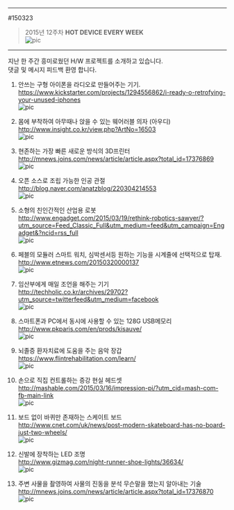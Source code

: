       
---        
#150323      
> 2015년 12주차 **HOT DEVICE EVERY WEEK**       
![pic](../image/MAIN.png)       
          
---      
  
  
지난 한 주간 흥미로웠던 H/W 프로젝트를 소개하고 있습니다.  
댓글 및 메시지 피드백 환영 합니다.  
  
1. 안쓰는 구형 아이폰을 라디오로 만들어주는 기기.  
https://www.kickstarter.com/projects/1294556862/i-ready-o-retrofying-your-unused-iphones  
![pic](../image/150323/1.jpg)  
  
2. 몸에 부착하여 아무때나 앉을 수 있는 웨어러블 의자 (아우디)  
http://www.insight.co.kr/view.php?ArtNo=16503  
![pic](../image/150323/2.jpg)  
  
3. 현존하는 가장 빠른 새로운 방식의 3D프린터  
http://mnews.joins.com/news/article/article.aspx?total_id=17376869  
![pic](../image/150323/3.png)  
  
4. 오픈 소스로 조립 가능한 인공 관절   
http://blog.naver.com/anatzblog/220304214553  
![pic](../image/150323/4.jpg)  
  
5. 소형의 친인간적인 산업용 로봇   
http://www.engadget.com/2015/03/19/rethink-robotics-sawyer/?utm_source=Feed_Classic_Full&utm_medium=feed&utm_campaign=Engadget&?ncid=rss_full  
![pic](../image/150323/5.jpg)  
  
6. 페블의 모듈러 스마트 워치, 심박센서등 원하는 기능을 시계줄에 선택적으로 탑재.  
http://www.etnews.com/20150320000137  
![pic](../image/150323/6.jpg)  
  
7. 임산부에게 매일 조언을 해주는 기기  
http://techholic.co.kr/archives/29702?utm_source=twitterfeed&utm_medium=facebook  
![pic](../image/150323/7.jpg)  
  
8. 스마트폰과 PC에서 동시에 사용할 수 있는 128G USB메모리  
http://www.pkparis.com/en/prods/kisauve/  
![pic](../image/150323/8.jpg)  
  
9. 뇌졸증 환자치료에 도움을 주는 음악 장갑  
https://www.flintrehabilitation.com/learn/  
![pic](../image/150323/9.jpg)  
  
10. 손으로 직집 컨트롤하는 증강 현실 헤드셋  
http://mashable.com/2015/03/16/impression-pi/?utm_cid=mash-com-fb-main-link  
![pic](../image/150323/10.jpg)  
  
11. 보드 없이 바퀴만 존재하는 스케이트 보드  
http://www.cnet.com/uk/news/post-modern-skateboard-has-no-board-just-two-wheels/  
![pic](../image/150323/11.png)  
  
12. 신발에 장착하는 LED 조명  
http://www.gizmag.com/night-runner-shoe-lights/36634/  
![pic](../image/150323/12.jpg)  
  
13. 주변 사물을 촬영하여 사물의 진동을 분석 무슨말을 했는지 알아내는 기술  
http://mnews.joins.com/news/article/article.aspx?total_id=17376870  
![pic](../image/150323/13.jpg)  
  
  
